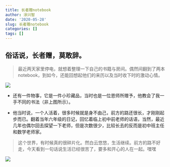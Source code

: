 ```yaml
---
title: 长者赠notebook
author: 涂兴智
date: '2020-05-28'
slug: 长者赠notebook
categories: []
tags: []
--- 
```

## 俗话说，长者赠，莫敢辞。
> 最近两天家里停电，就想着整理一下自己的书籍与房间。偶然间翻到了两本notebook，到如今，还能回想起他们的来历以及当时收下时的激动心情。

![](/post/2020-05-28-长者赠notebook_files/4177E0864E47F4E761E753EFE6A009C6.jpg)
+ 还有一件物事，它是一件小珍藏品，当时也是一位恩师所赠予，他教会了我一手不同的书法（非上图所示）。

+ 他当时说，一个人活着，很多时候就是身不由己，前方的路还很长，才刚刚起步而已。翻着当年六年级的日记，回忆着临上初中前老师的话语，当然，最近几年也偶尔回去探望一下老师，但是次数很少，比较长去的反而是初中班主任和数学老师家。

> 这个世界，有时候真的很碎片化。然白云悠悠，生活继续。前方的路不好走，今天看到一句话说生活已经很苦了，要多和开心的人在一起。嘿嘿

![](/post/2020-05-28-长者赠notebook_files/EC4CD29D19CD4BC96197A54C62676484.png)